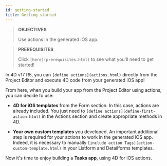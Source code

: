 ```yaml
---
id: getting-started
title: Getting started
---
```


> **OBJECTIVES**
> 
> Use actions in the generated iOS app.


> **PREREQUISITES**
> 
> Click `[here](prerequisites.html)` to see what you'll need to get started!

In 4D v17 R5, you can `[define actions](actions.html)` directly from the Project Editor and execute 4D code from your generated iOS app!

From here, when you build your app from the Project Editor using actions, you can decide to use:

* **4D for iOS templates** from the Form section. In this case, actions are already included. You just need to `[define actions](define-first-action.html)` in the Actions section and create appropriate methods in 4D.

* **Your own custom templates** you developed. An important additional step is required for your actions to work in the generated iOS app. Indeed, it is necessary to manually `[include action Tags](action-custom-template.html)` in your Listform and Detailforms templates.

Now it's time to enjoy building a **Tasks app**, using 4D for iOS actions.
